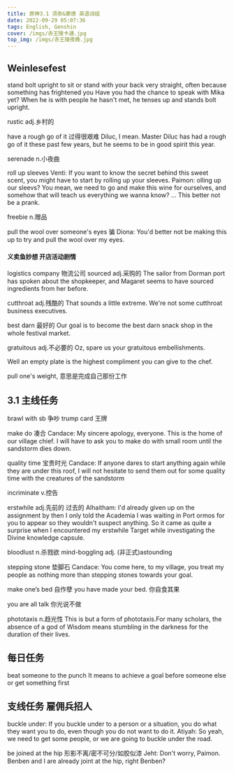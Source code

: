 ```yaml
---
title: 原神3.1 须弥&蒙德 英语词组
date: 2022-09-29 05:07:36
tags: English, Genshin
cover: /imgs/赤王陵卡通.jpg
top_img: /imgs/赤王陵夜晚.jpg
---
```


## Weinlesefest

stand bolt upright
to sit or stand with your back very straight, often because something has frightened you
Have you had the chance to speak with Mika yet? When he is with people he hasn't met, he tenses up and stands bolt upright.


rustic adj.乡村的

have a rough go of it 过得很艰难
Diluc, I mean. Master Diluc has had a rough go of it these past few years, but he seems to be in good spirit this year.

serenade n.小夜曲

roll up sleeves
Venti: If you want to know the secret behind this sweet scent, you might have to start by rolling up your sleeves.
Paimon: olling up our sleevs? You mean, we need to go and make this wine for ourselves, and somehow that will teach us everything we wanna know? ... This better not be a prank.

freebie n.赠品

pull the wool over someone's eyes 骗
Diona: You'd better not be making this up to try and pull the wool over my eyes.

#### 义卖鱼妙想 开店活动剧情
logistics company 物流公司
sourced adj.采购的
The sailor from Dorman port has spoken about the shopkeeper, and Magaret seems to have sourced ingredients from her before.

cutthroat adj.残酷的
That sounds a little extreme. We're not some cutthroat business executives.

best darn 最好的
Our goal is to become the best darn snack shop in the whole festival market.

gratuitous adj.不必要的
Oz, spare us your gratuitous embellishments.


Well an empty plate is the highest compliment you can give to the chef.

pull one's weight, 意思是完成自己那份工作


## 3.1 主线任务
brawl with sb 争吵
trump card 王牌

make do 凑合
Candace: My sincere apology, everyone. This is the home of our village chief. I will have to ask you to make do with small room until the sandstorm dies down.

quality time 宝贵时光
Candace: If anyone dares to start anything again while they are under this roof, I will not hesitate to send them out for some quality time with the creatures of the sandstorm

incriminate v.控告

erstwhile adj.先前的 过去的
Alhaitham: I'd already given up on the assignment by then I only told the Academia I was waiting in Port ormos for you to appear so they wouldn't suspect anything. So it came as quite a surprise when I encountered my erstwhile Target while investigating the Divine knowledge capsule.

bloodlust n.杀戮欲
mind-boggling adj. (非正式)astounding

stepping stone 垫脚石
Candace: You come here, to my village, you treat my people as nothing more than stepping stones towards your goal.

make one’s bed 自作孽
you have made your bed. 你自食其果

you are all talk 你光说不做

phototaxis n.趋光性
This is but a form of phototaxis.For many scholars, the absence of a god of Wisdom means stumbling in the darkness for the duration of their lives.


## 每日任务
beat someone to the punch 
It means to achieve a goal before someone else or get something first


## 支线任务 雇佣兵招人
buckle under: If you buckle under to a person or a situation, you do what they want you to do, even though you do not want to do it.
Atiyah: So yeah, we need to get some people, or we are going to buckle under the road. 

be joined at the hip 形影不离/密不可分/如胶似漆
Jeht: Don't worry, Paimon. Benben and I are already joint at the hip, right Benben?
